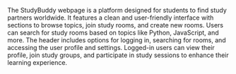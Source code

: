 The StudyBuddy webpage is a platform designed for students to find study partners worldwide. It features a clean and user-friendly interface with sections to browse topics, join study rooms, and create new rooms. Users can search for study rooms based on topics like Python, JavaScript, and more. The header includes options for logging in, searching for rooms, and accessing the user profile and settings. Logged-in users can view their profile, join study groups, and participate in study sessions to enhance their learning experience.
